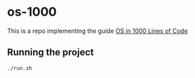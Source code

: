 # os-1000

This is a repo implementing the guide [OS in 1000 Lines of Code](https://operating-system-in-1000-lines.vercel.app/en)

## Running the project

```bash
./run.sh
```

